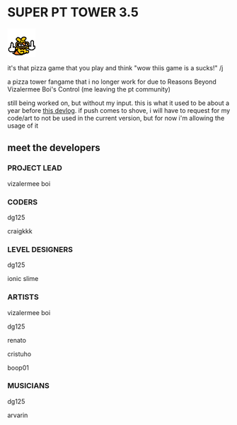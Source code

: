 # SUPER PT TOWER 3.5
 ![](sprites/spr_noia_taunt/48db6b44-eac6-4e7d-819d-360169823e9c.png)

 it's that pizza game that you play and think "wow thiis game is a sucks!" /j

 a pizza tower fangame that i no longer work for due to Reasons Beyond Vizalermee Boi's Control (me leaving the pt community)

 still being worked on, but without my input. this is what it used to be about a year before [this devlog](https://www.youtube.com/watch?v=HxPWRWLR4zM). if push comes to shove, i will have to request for my code/art to not be used in the current version, but for now i'm allowing the usage of it
 
## meet the developers
### PROJECT LEAD
 vizalermee boi

### CODERS
 dg125

 craigkkk

### LEVEL DESIGNERS
 dg125

 ionic slime

### ARTISTS
 vizalermee boi

 dg125

 renato

 cristuho

 boop01

### MUSICIANS
 dg125

 arvarin
